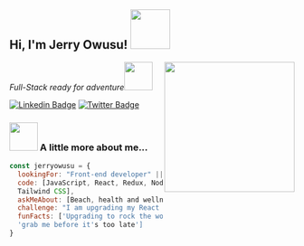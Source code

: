 <h2> Hi, I'm Jerry Owusu! <img src="https://media.giphy.com/media/26Fxy3Iz1ari8oytO/giphy.gif" width="70"></h2>
<img align='right' src="https://media.giphy.com/media/dWxO36Jzd6bTSt5dIY/giphy.gif" width="230">
<p><em>Full-Stack ready for adventure</em><img src="https://media.giphy.com/media/XGma2iRIHTKkwqRkFl/giphy.gif" width="50"></p>

[![Linkedin Badge](https://img.shields.io/badge/-Jerry%20Owusu-blue?style=flat-square&logo=Linkedin&logoColor=white&link=https://gh.linkedin.com/in/jeremiah-owusu-b50a70173/)](https://www.linkedin.com/in/jeremiah-owusu/)
[![Twitter Badge](https://img.shields.io/badge/-@jerryowusu_-1ca0f1?style=flat-square&labelColor=1ca0f1&logo=twitter&logoColor=white&link=https://twitter.com/jerryowusu11)](https://twitter.com/jerryowusu11)


### <img src="https://media.giphy.com/media/kbVuid1Ak3uEHJUMVO/giphy.gif" width="50"> A little more about me...  

```javascript
const jerryowusu = {
  lookingFor: "Front-end developer" || "Full-stack developer",
  code: [JavaScript, React, Redux, NodeJs, Ruby, Ruby on Rails, HTML5, CSS3, Semantic UI, Bootstrap, 
  Tailwind CSS],
  askMeAbout: [Beach, health and wellness, joy and happiness],
  challenge: "I am upgrading my React and NodeJs skills",
  funFacts: ['Upgrading to rock the world', 
  'grab me before it's too late']
}
```
